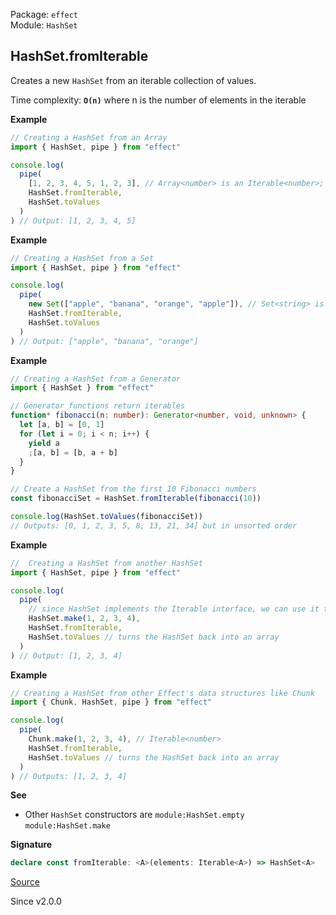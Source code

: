 Package: `effect`<br />
Module: `HashSet`<br />

## HashSet.fromIterable

Creates a new `HashSet` from an iterable collection of values.

Time complexity: **`O(n)`** where n is the number of elements in the iterable

**Example**

```ts
// Creating a HashSet from an Array
import { HashSet, pipe } from "effect"

console.log(
  pipe(
    [1, 2, 3, 4, 5, 1, 2, 3], // Array<number> is an Iterable<number>;  Note the duplicates.
    HashSet.fromIterable,
    HashSet.toValues
  )
) // Output: [1, 2, 3, 4, 5]
```

**Example**

```ts
// Creating a HashSet from a Set
import { HashSet, pipe } from "effect"

console.log(
  pipe(
    new Set(["apple", "banana", "orange", "apple"]), // Set<string> is an Iterable<string>
    HashSet.fromIterable,
    HashSet.toValues
  )
) // Output: ["apple", "banana", "orange"]
```

**Example**

```ts
// Creating a HashSet from a Generator
import { HashSet } from "effect"

// Generator functions return iterables
function* fibonacci(n: number): Generator<number, void, unknown> {
  let [a, b] = [0, 1]
  for (let i = 0; i < n; i++) {
    yield a
    ;[a, b] = [b, a + b]
  }
}

// Create a HashSet from the first 10 Fibonacci numbers
const fibonacciSet = HashSet.fromIterable(fibonacci(10))

console.log(HashSet.toValues(fibonacciSet))
// Outputs: [0, 1, 2, 3, 5, 8, 13, 21, 34] but in unsorted order
```

**Example**

```ts
//  Creating a HashSet from another HashSet
import { HashSet, pipe } from "effect"

console.log(
  pipe(
    // since HashSet implements the Iterable interface, we can use it to create a new HashSet
    HashSet.make(1, 2, 3, 4),
    HashSet.fromIterable,
    HashSet.toValues // turns the HashSet back into an array
  )
) // Output: [1, 2, 3, 4]
```

**Example**

```ts
// Creating a HashSet from other Effect's data structures like Chunk
import { Chunk, HashSet, pipe } from "effect"

console.log(
  pipe(
    Chunk.make(1, 2, 3, 4), // Iterable<number>
    HashSet.fromIterable,
    HashSet.toValues // turns the HashSet back into an array
  )
) // Outputs: [1, 2, 3, 4]
```

**See**

- Other `HashSet` constructors are `module:HashSet.empty` `module:HashSet.make`

**Signature**

```ts
declare const fromIterable: <A>(elements: Iterable<A>) => HashSet<A>
```

[Source](https://github.com/Effect-TS/effect/tree/main/packages/effect/src/HashSet.ts#L470)

Since v2.0.0
